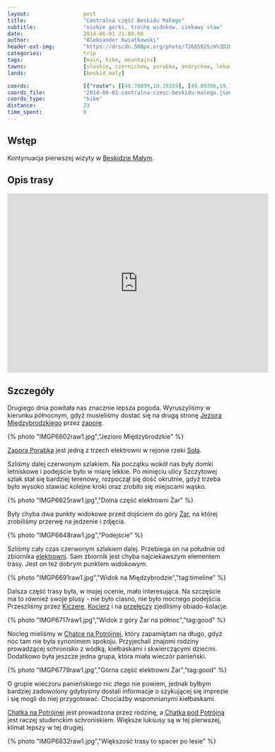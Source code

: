 ```yaml
---
layout:                 post
title:                  "Centralna część Beskidu Małego"
subtitle:               "niskie górki, trochę widoków, ciekawy staw"
date:                   2014-06-01 21:00:00
author:                 "Aleksander Kwiatkowski"
header-ext-img:         "https://drscdn.500px.org/photo/72685025/m%3D2048/41c522ea6a5935c3c32bcad562a133c2"
categories:             trip
tags:                   [main, hike, mountains]
towns:                  [slaskie, czernichow, porabka, andrychow, lekawica]
lands:                  [beskid_maly]

coords:                 [{"route": [[49.78899,19.19359], [49.80306,19.19161], [49.80838,19.20174], [49.79902,19.19908], [49.78716,19.22526], [49.78539,19.23367], [49.79120,19.24963], [49.77763,19.26732], [49.77580,19.27298], [49.77652,19.31469], [49.77125,19.35109], [49.77824,19.36688], [49.77025,19.37332], [49.76779,19.37400], [49.76892,19.37641]], "type": "hike"}]
coords_file:            "2014-06-01-centralna-czesc-beskidu-malego.json"
coords_type:            "hike"
distance:               23
time_spent:             8
---
```


[wiki-beskid-maly]:             https://pl.wikipedia.org/wiki/Beskid_Ma%C5%82y
[wiki-jezioro-miedzy]:          https://pl.wikipedia.org/wiki/Jezioro_Mi%C4%99dzybrodzkie
[wiki-zapora-porabka]:          https://pl.wikipedia.org/wiki/Zapora_Por%C4%85bka
[wiki-sola]:                    https://pl.wikipedia.org/wiki/So%C5%82a
[wiki-zar]:                     https://pl.wikipedia.org/wiki/%C5%BBar_(761_m)
[wiki-zar-elektrownia]:         https://pl.wikipedia.org/wiki/Elektrownia_Por%C4%85bka-%C5%BBar
[wiki-kiczera]:                 https://pl.wikipedia.org/wiki/Kiczera_(Beskid_Ma%C5%82y)
[wiki-kocierz]:                 https://pl.wikipedia.org/wiki/Kocierz_(Beskid_Ma%C5%82y)
[wiki-kocierz-przelecz]:        https://pl.wikipedia.org/wiki/Prze%C5%82%C4%99cz_Kocierska
[wiki-chatka]:                  https://pl.wikipedia.org/wiki/Chatka_na_Potr%C3%B3jnej
[wiki-chatka-pod]:              https://pl.wikipedia.org/wiki/Chatka_pod_Potr%C3%B3jn%C4%85

Wstęp
-----

Kontynuacja pierwszej wizyty w [Beskidzie Małym][wiki-beskid-maly].

Opis trasy
----------

<iframe height='405' width='590' frameborder='0' allowtransparency='true' scrolling='no' src='https://www.strava.com/activities/277384572/embed/39bc191ee02ccf30349618078e3e93bcd67ffb3a'></iframe>

Szczegóły
---------

Drugiego dnia powitała nas znacznie lepsza pogoda. Wyruszyliśmy w kierunku
północnym, gdyż musieliśmy dostać się na drugą stronę
[Jeziora Międzybrodzkiego][wiki-jezioro-miedzy] przez [zaporę][wiki-zapora-porabka].

{% photo "IMGP6602raw1.jpg","Jezioro Międzybrodzkie" %}

[Zapora Porąbka][wiki-zapora-porabka] jest jedną z trzech elektrowni w rejonie rzeki
[Soła][wiki-sola].

Szliśmy dalej czerwonym szlakiem. Na początku wokół nas były domki letniskowe i
podejście było w miarę lekkie. Po minięciu ulicy Szczytowej szlak
stał się bardziej terenowy, rozpoczął się dość okrutnie, gdyż trzeba było
wysoko stawiać kolejne kroki oraz zrobiło się miejscami wąsko.

{% photo "IMGP6625raw1.jpg","Dolna część elektrowni Żar" %}

Były chyba dwa punkty widokowe przed dojściem do góry [Żar][wiki-zar], na której
zrobiliśmy przerwę na jedzenie i zdjęcia.

{% photo "IMGP6648raw1.jpg","Podejście" %}

Szliśmy cały czas czerwonym szlakiem dalej. Przebiega on na południe od
zbiornika [elektrowni][wiki-zar-elektrownia]. Sam zbiornik jest chyba najciekawszym
elementem trasy. Jest on też dobrym punktem widokowym.

{% photo "IMGP6691raw1.jpg","Widok na Międzybrodzie","tag:timeline" %}

Dalsza część trasy była, w mojej ocenie, mało interesująca. Na szczęście ma to
również swoje plusy - nie było ciasno, nie było mocnego podejścia. Przeszliśmy
przez [Kiczerę][wiki-kiczera], [Kocierz][wiki-kocierz] i na
[przełęczy][wiki-kocierz-przelecz] zjedliśmy obiado-kolacje.

{% photo "IMGP6717raw1.jpg","Widok z góry Żar na północ","tag:good" %}

Nocleg mieliśmy w [Chatce na Potrójnej][wiki-chatka], który zapamiętam na długo,
gdyż noc tam nie była synonimem spokoju.
Przyjechali znajomi rodziny prowadzącej schronisko z wódką, kiełbaskami
i skwierczącymi dziećmi. Dodatkowo była jeszcze jedna grupa, która miała wieczór
panieński.

{% photo "IMGP6779raw1.jpg","Górna część elektrowni Żar","tag:good" %}

O grupie wieczoru panieńskiego nic złego nie powiem, jednak byłbym bardziej
zadowolony gdybyśmy dostali informacje o szykującej się imprezie i się mogli do
niej przygotować. Chociażby wspomnianymi kiełbaskami.

[Chatka na Potrójnej][wiki-chatka] jest prowadzona przez rodzinę, a
[Chatka pod Potrójną][wiki-chatka-pod] jest raczej studenckim schroniskiem.
Większe luksusy są w tej pierwszej, klimat lepszy w tej drugiej.

{% photo "IMGP6832raw1.jpg","Większość trasy to spacer po lesie" %}
